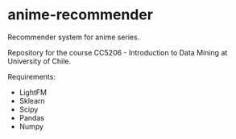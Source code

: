 # anime-recommender
Recommender system for anime series.

Repository for the course CC5206 - Introduction to Data Mining at University of Chile.

Requirements:

* LightFM
* Sklearn
* Scipy
* Pandas
* Numpy
